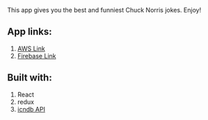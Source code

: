This app gives you the best and funniest Chuck Norris jokes. Enjoy!

## App links:
1. [AWS Link](http://cn-jokes.s3-website.us-east-2.amazonaws.com/)
2. [Firebase Link](https://cn-jokes-5c492.firebaseapp.com/)

## Built with:
1. React
2. redux
3. [icndb API](http://www.icndb.com/api/)

